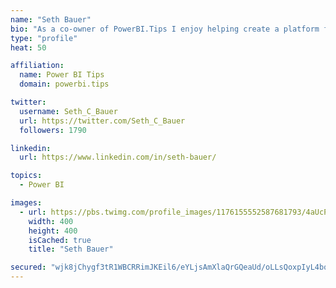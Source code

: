 ```yaml
---
name: "Seth Bauer"
bio: "As a co-owner of PowerBI.Tips I enjoy helping create a platform for new and advanced users alike to learn and expand their skills and get the most out of Power BI."
type: "profile"
heat: 50

affiliation:
  name: Power BI Tips
  domain: powerbi.tips

twitter:
  username: Seth_C_Bauer
  url: https://twitter.com/Seth_C_Bauer
  followers: 1790

linkedin:
  url: https://www.linkedin.com/in/seth-bauer/

topics:
  - Power BI

images:
  - url: https://pbs.twimg.com/profile_images/1176155552587681793/4aUcPKoe_400x400.jpg
    width: 400
    height: 400
    isCached: true
    title: "Seth Bauer"

secured: "wjk8jChygf3tR1WBCRRimJKEil6/eYLjsAmXlaQrGQeaUd/oLLsQoxpIyL4bqVlfUwaneCDHVmcqYCdZvpb03q+7FszAW9IMmNgJuXr58CUEMwU+wc2y3rvocQBkg7AwWk1M94Ul/tOxdKZVd7Qwej05jkR0W9SOMnBJdVqaGMtQcWbspkpVsgn2qIEzh9BTpCQgS+8DcB1q+c8YkW215iHrGfXKDMWkRnl5y2o6Qd4v4Wiu/jiAoY10S6hX83W0hOoRDH+QB+ycinSWqFzSU/tBuNohjd/VdwRBDDlMQV1IPv4C2pBpkZKr/QAvKeeEAkzdXRyawz7JAN/u5P/6uIU2ERFvQkvzYKmuzs1Nd0eUJFXafH14pKFb0SDzhLz+f9OjJjVLXSwZFXTaeN/+s38+U1vm5UXK7wIxnxkrtbc=;hDF84cpc2r3O9n7F2HjnhQ=="
---
```


